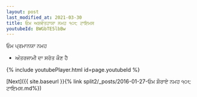 ```yaml
---
layout: post
last_modified_at: 2021-03-30
title: ਓਮ ਅਸ਼ਵੱਤਹਾਯਾ ਨਮਹ ੧੦੮ ਟਾਇਮਸ
youtubeId: BWGbTE5lbBw
---
```

 
 
 ਓਮ ਪ੍ਰਮਾਨਯਾ ਨਮਹ  
 
 -  ਅੰਤਰਜਾਮੀ ਦਾ ਸਰੋਤ ਕੌਣ ਹੈ 
 
  
 
  
 
 
 
 
 
 


{% include youtubePlayer.html id=page.youtubeId %}
 
[Next]({{ site.baseurl }}{% link  split2/_posts/2016-01-27-ਓਮ ਸ਼ੌਰਾਏ ਨਮਹ ੧੦੮ ਟਾਇਮਸ.md%})
 
